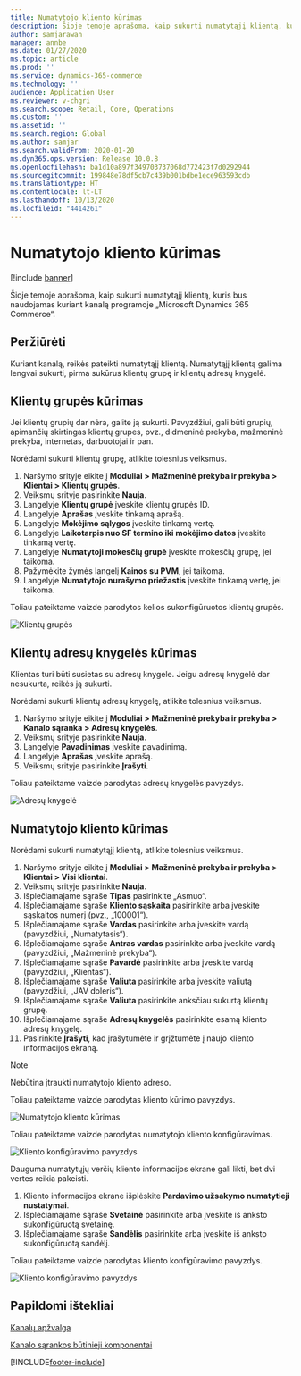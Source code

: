 ```yaml
---
title: Numatytojo kliento kūrimas
description: Šioje temoje aprašoma, kaip sukurti numatytąjį klientą, kuris bus naudojamas kuriant kanalą programoje „Microsoft Dynamics 365 Commerce“.
author: samjarawan
manager: annbe
ms.date: 01/27/2020
ms.topic: article
ms.prod: ''
ms.service: dynamics-365-commerce
ms.technology: ''
audience: Application User
ms.reviewer: v-chgri
ms.search.scope: Retail, Core, Operations
ms.custom: ''
ms.assetid: ''
ms.search.region: Global
ms.author: samjar
ms.search.validFrom: 2020-01-20
ms.dyn365.ops.version: Release 10.0.8
ms.openlocfilehash: ba1d10a897f349703737068d772423f7d0292944
ms.sourcegitcommit: 199848e78df5cb7c439b001bdbe1ece963593cdb
ms.translationtype: HT
ms.contentlocale: lt-LT
ms.lasthandoff: 10/13/2020
ms.locfileid: "4414261"
---
```

# <a name="create-a-default-customer"></a>Numatytojo kliento kūrimas


[!include [banner](includes/banner.md)]

Šioje temoje aprašoma, kaip sukurti numatytąjį klientą, kuris bus naudojamas kuriant kanalą programoje „Microsoft Dynamics 365 Commerce“.

## <a name="overview"></a>Peržiūrėti

Kuriant kanalą, reikės pateikti numatytąjį klientą. Numatytąjį klientą galima lengvai sukurti, pirma sukūrus klientų grupę ir klientų adresų knygelė.

## <a name="create-a-customer-group"></a>Klientų grupės kūrimas

Jei klientų grupių dar nėra, galite ją sukurti. Pavyzdžiui, gali būti grupių, apimančių skirtingas klientų grupes, pvz., didmeninė prekyba, mažmeninė prekyba, internetas, darbuotojai ir pan.

Norėdami sukurti klientų grupę, atlikite tolesnius veiksmus.

1. Naršymo srityje eikite į **Moduliai \> Mažmeninė prekyba ir prekyba \> Klientai \> Klientų grupės**.
1. Veiksmų srityje pasirinkite **Nauja**.
1. Langelyje **Klientų grupė** įveskite klientų grupės ID.
1. Langelyje **Aprašas** įveskite tinkamą aprašą.
1. Langelyje **Mokėjimo sąlygos** įveskite tinkamą vertę.
1. Langelyje **Laikotarpis nuo SF termino iki mokėjimo datos** įveskite tinkamą vertę.
1. Langelyje **Numatytoji mokesčių grupė** įveskite mokesčių grupę, jei taikoma.
1. Pažymėkite žymės langelį **Kainos su PVM**, jei taikoma.
1. Langelyje **Numatytojo nurašymo priežastis** įveskite tinkamą vertę, jei taikoma.

Toliau pateiktame vaizde parodytos kelios sukonfigūruotos klientų grupės.

![Klientų grupės](media/customer-groups.png)

## <a name="create-a-customer-address-book"></a>Klientų adresų knygelės kūrimas

Klientas turi būti susietas su adresų knygele. Jeigu adresų knygelė dar nesukurta, reikės ją sukurti.

Norėdami sukurti klientų adresų knygelę, atlikite tolesnius veiksmus.

1. Naršymo srityje eikite į **Moduliai \> Mažmeninė prekyba ir prekyba \> Kanalo sąranka \> Adresų knygelės**.
1. Veiksmų srityje pasirinkite **Nauja**.
1. Langelyje **Pavadinimas** įveskite pavadinimą.
1. Langelyje **Aprašas** įveskite aprašą.
1. Veiksmų srityje pasirinkite **Įrašyti**.

Toliau pateiktame vaizde parodytas adresų knygelės pavyzdys.

![Adresų knygelė](media/address-book.png)

## <a name="create-a-default-customer"></a>Numatytojo kliento kūrimas

Norėdami sukurti numatytąjį klientą, atlikite tolesnius veiksmus.

1. Naršymo srityje eikite į **Moduliai \> Mažmeninė prekyba ir prekyba \> Klientai \> Visi klientai**.
1. Veiksmų srityje pasirinkite **Nauja**.
1. Išplečiamajame sąraše **Tipas** pasirinkite „Asmuo“.
1. Išplečiamajame sąraše **Kliento sąskaita** pasirinkite arba įveskite sąskaitos numerį (pvz., „100001“).
1. Išplečiamajame sąraše **Vardas** pasirinkite arba įveskite vardą (pavyzdžiui, „Numatytasis“).
1. Išplečiamajame sąraše **Antras vardas** pasirinkite arba įveskite vardą (pavyzdžiui, „Mažmeninė prekyba“).
1. Išplečiamajame sąraše **Pavardė** pasirinkite arba įveskite vardą (pavyzdžiui, „Klientas“).
1. Išplečiamajame sąraše **Valiuta** pasirinkite arba įveskite valiutą (pavyzdžiui, „JAV doleris“).
1. Išplečiamajame sąraše **Valiuta** pasirinkite anksčiau sukurtą klientų grupę.
1. Išplečiamajame sąraše **Adresų knygelės** pasirinkite esamą kliento adresų knygelę.
1. Pasirinkite **Įrašyti**, kad įrašytumėte ir grįžtumėte į naujo kliento informacijos ekraną.

> [!NOTE]
> Nebūtina įtraukti numatytojo kliento adreso.

Toliau pateiktame vaizde parodytas kliento kūrimo pavyzdys.

![Numatytojo kliento kūrimas](media/default-customer-creation.png)

Toliau pateiktame vaizde parodytas numatytojo kliento konfigūravimas.

![Kliento konfigūravimo pavyzdys](media/default-customer-configuration1.png)

Dauguma numatytųjų verčių kliento informacijos ekrane gali likti, bet dvi vertes reikia pakeisti.

1. Kliento informacijos ekrane išplėskite **Pardavimo užsakymo numatytieji nustatymai**.
1. Išplečiamajame sąraše **Svetainė** pasirinkite arba įveskite iš anksto sukonfigūruotą svetainę.
1. Išplečiamajame sąraše **Sandėlis** pasirinkite arba įveskite iš anksto sukonfigūruotą sandėlį.

Toliau pateiktame vaizde parodytas kliento konfigūravimo pavyzdys.

![Kliento konfigūravimo pavyzdys](media/default-customer-configuration2.png)

## <a name="additional-resources"></a>Papildomi ištekliai

[Kanalų apžvalga](channels-overview.md)

[Kanalo sąrankos būtinieji komponentai](channels-prerequisites.md)


[!INCLUDE[footer-include](../includes/footer-banner.md)]